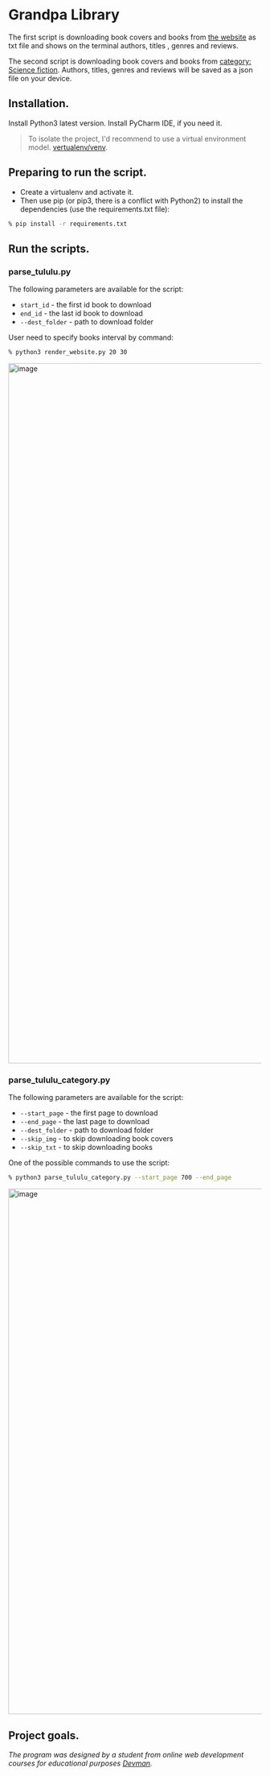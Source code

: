 # Grandpa Library
The first script is downloading book covers and books from [the website](https://tululu.org) as txt file and shows on the terminal authors, titles , genres and reviews.

The second script is downloading book covers and books from [category: Science fiction](https://tululu.org/l55/). Authors, titles, genres and reviews will be saved as a json file on your device.
## Installation.
Install Python3 latest version. Install PyCharm IDE, if you need it.
> To isolate the project, I'd recommend to use a virtual environment model. [vertualenv/venv](https://docs.python.org/3/library/venv.html).
 ## Preparing to run the script.
+ Create a virtualenv and activate it.
+ Then use pip (or pip3, there is a conflict with Python2) to install the dependencies (use the requirements.txt file):
```bash
% pip install -r requirements.txt
```
## Run the scripts.
### parse_tululu.py
The following parameters are available for the script:
+ ```start_id``` - the first id book to download
+ ```end_id``` - the last id book to download
+ ```--dest_folder``` - path to download folder

User need to specify books interval by command:
```bash
% python3 render_website.py 20 30
```
<img width="1392" alt="image" src="https://github.com/DenisChukchin/Grandpa_Library/assets/125466667/607cadc0-f8e9-4dd9-876b-243401a63e09">

### parse_tululu_category.py
The following parameters are available for the script:
+ ```--start_page``` - the first page to download
+ ```--end_page``` - the last page to download
+ ```--dest_folder``` - path to download folder
+ ```--skip_img``` - to skip downloading book covers
+ ```--skip_txt``` - to skip downloading books

One of the possible commands to use the script:
```bash
% python3 parse_tululu_category.py --start_page 700 --end_page
```
<img width="1045" alt="image" src="https://github.com/DenisChukchin/Grandpa_Library/assets/125466667/a128d822-7d0b-45a4-8dac-5c405a0f7cf7">


## Project goals.
*The program was designed by a student from online web development courses for educational purposes [Devman](https://dvmn.org).*
